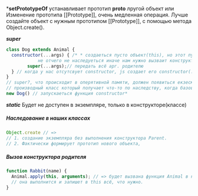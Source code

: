 


***setPrototypeOf** устанавливает прототип __proto__ лругой объект или
Изменение прототипа [[Prototype]], очень медленная операция. Лучше создайте объект с нужным прототипом [[Prototype]], 
с помощью метода Object.create().

***super***
```javascript
class Dog extends Animal {
  constructor(...args) { /* * создаеться пусто объект(this), но этот пустой объект может создаваться если наш класс(конструктор) 
            не отчего не наследуеться иначе нам нужно вызваит конструктор родителя */
        super(...args);// передать всё арг. родителю
  } // когда у нас отсутсвует constructor, js создает его constructor(...args){super(...args)}
}
// super?, что происходит в оперятивной памяти, должен появиться екзесмпляр базового класа, чтобы получать по наследву 
// производный класс который получает что-то по наследству, когда базовый клас требует что-то в конструкторе, мы его передаем и можем вызвать это значение super.getParen
new Dog() // запускаеться функция constructor*
```
***static***
Будет не доступен в экземпляре, только в конструкторе(классе)



##### Наследование в наших классах
```javascript
Object.create // => 
// 1. создание экземпляра без выполнения конструктора Parent. 
// 2. Фактически формирует прототип нового объекта,

```

##### Вызов конструктора родителя
```javascript
function Rabbit(name) {
  Animal.apply(this, arguments); // => будет вызвана функция Animal в контексте текущего объекта, со всеми аргументами, 
  // она выполнится и запишет в this всё, что нужно.
}
```

